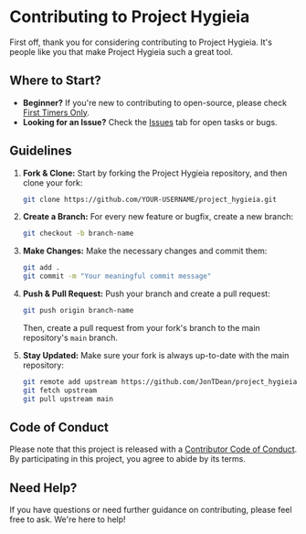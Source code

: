 # Contributing to Project Hygieia

First off, thank you for considering contributing to Project Hygieia. It's people like you that make Project Hygieia such a great tool.

## Where to Start?

- **Beginner?** If you're new to contributing to open-source, please check [First Timers Only](https://www.firsttimersonly.com/).
- **Looking for an Issue?** Check the [Issues](https://github.com/JonTDean/project_hygieia/issues) tab for open tasks or bugs.

## Guidelines

1. **Fork & Clone:** Start by forking the Project Hygieia repository, and then clone your fork:

    ```bash
    git clone https://github.com/YOUR-USERNAME/project_hygieia.git
    ```

2. **Create a Branch:** For every new feature or bugfix, create a new branch:

    ```bash
    git checkout -b branch-name
    ```

3. **Make Changes:** Make the necessary changes and commit them:

    ```bash
    git add .
    git commit -m "Your meaningful commit message"
    ```

4. **Push & Pull Request:** Push your branch and create a pull request:

    ```bash
    git push origin branch-name
    ```

   Then, create a pull request from your fork's branch to the main repository's `main` branch.

5. **Stay Updated:** Make sure your fork is always up-to-date with the main repository:

    ```bash
    git remote add upstream https://github.com/JonTDean/project_hygieia.git
    git fetch upstream
    git pull upstream main
    ```

## Code of Conduct

Please note that this project is released with a [Contributor Code of Conduct](https://www.contributor-covenant.org/version/2/0/code_of_conduct/). By participating in this project, you agree to abide by its terms.

## Need Help?

If you have questions or need further guidance on contributing, please feel free to ask. We're here to help!

